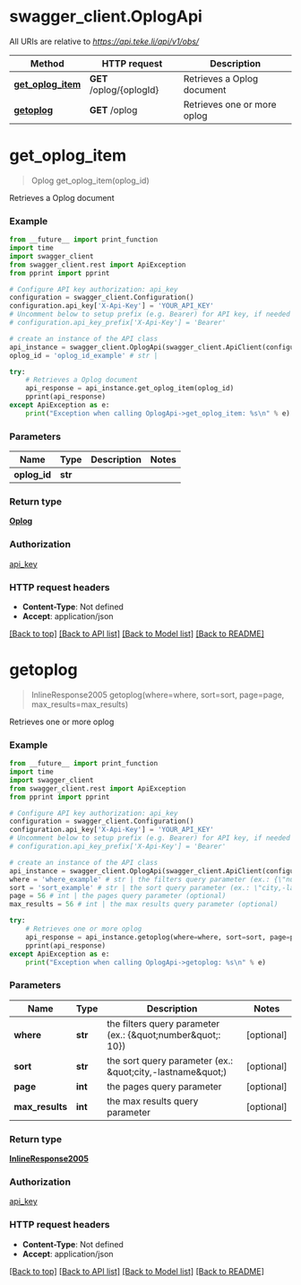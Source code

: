 # swagger_client.OplogApi

All URIs are relative to *https://api.teke.li/api/v1/obs/*

Method | HTTP request | Description
------------- | ------------- | -------------
[**get_oplog_item**](OplogApi.md#get_oplog_item) | **GET** /oplog/{oplogId} | Retrieves a Oplog document
[**getoplog**](OplogApi.md#getoplog) | **GET** /oplog | Retrieves one or more oplog

# **get_oplog_item**
> Oplog get_oplog_item(oplog_id)

Retrieves a Oplog document

### Example
```python
from __future__ import print_function
import time
import swagger_client
from swagger_client.rest import ApiException
from pprint import pprint

# Configure API key authorization: api_key
configuration = swagger_client.Configuration()
configuration.api_key['X-Api-Key'] = 'YOUR_API_KEY'
# Uncomment below to setup prefix (e.g. Bearer) for API key, if needed
# configuration.api_key_prefix['X-Api-Key'] = 'Bearer'

# create an instance of the API class
api_instance = swagger_client.OplogApi(swagger_client.ApiClient(configuration))
oplog_id = 'oplog_id_example' # str | 

try:
    # Retrieves a Oplog document
    api_response = api_instance.get_oplog_item(oplog_id)
    pprint(api_response)
except ApiException as e:
    print("Exception when calling OplogApi->get_oplog_item: %s\n" % e)
```

### Parameters

Name | Type | Description  | Notes
------------- | ------------- | ------------- | -------------
 **oplog_id** | **str**|  | 

### Return type

[**Oplog**](Oplog.md)

### Authorization

[api_key](../README.md#api_key)

### HTTP request headers

 - **Content-Type**: Not defined
 - **Accept**: application/json

[[Back to top]](#) [[Back to API list]](../README.md#documentation-for-api-endpoints) [[Back to Model list]](../README.md#documentation-for-models) [[Back to README]](../README.md)

# **getoplog**
> InlineResponse2005 getoplog(where=where, sort=sort, page=page, max_results=max_results)

Retrieves one or more oplog

### Example
```python
from __future__ import print_function
import time
import swagger_client
from swagger_client.rest import ApiException
from pprint import pprint

# Configure API key authorization: api_key
configuration = swagger_client.Configuration()
configuration.api_key['X-Api-Key'] = 'YOUR_API_KEY'
# Uncomment below to setup prefix (e.g. Bearer) for API key, if needed
# configuration.api_key_prefix['X-Api-Key'] = 'Bearer'

# create an instance of the API class
api_instance = swagger_client.OplogApi(swagger_client.ApiClient(configuration))
where = 'where_example' # str | the filters query parameter (ex.: {\"number\": 10}) (optional)
sort = 'sort_example' # str | the sort query parameter (ex.: \"city,-lastname\") (optional)
page = 56 # int | the pages query parameter (optional)
max_results = 56 # int | the max results query parameter (optional)

try:
    # Retrieves one or more oplog
    api_response = api_instance.getoplog(where=where, sort=sort, page=page, max_results=max_results)
    pprint(api_response)
except ApiException as e:
    print("Exception when calling OplogApi->getoplog: %s\n" % e)
```

### Parameters

Name | Type | Description  | Notes
------------- | ------------- | ------------- | -------------
 **where** | **str**| the filters query parameter (ex.: {\&quot;number\&quot;: 10}) | [optional] 
 **sort** | **str**| the sort query parameter (ex.: \&quot;city,-lastname\&quot;) | [optional] 
 **page** | **int**| the pages query parameter | [optional] 
 **max_results** | **int**| the max results query parameter | [optional] 

### Return type

[**InlineResponse2005**](InlineResponse2005.md)

### Authorization

[api_key](../README.md#api_key)

### HTTP request headers

 - **Content-Type**: Not defined
 - **Accept**: application/json

[[Back to top]](#) [[Back to API list]](../README.md#documentation-for-api-endpoints) [[Back to Model list]](../README.md#documentation-for-models) [[Back to README]](../README.md)

